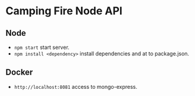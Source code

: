 # Camping Fire Node API

## Node
- `npm start` start server.
- `npm install <dependency>` install dependencies and at to package.json.

## Docker
- `http://localhost:8081` access to mongo-express.
